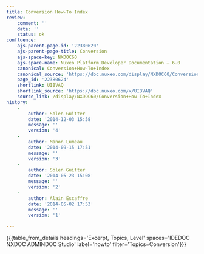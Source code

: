 ```yaml
---
title: Conversion How-To Index
review:
    comment: ''
    date: ''
    status: ok
confluence:
    ajs-parent-page-id: '22380620'
    ajs-parent-page-title: Conversion
    ajs-space-key: NXDOC60
    ajs-space-name: Nuxeo Platform Developer Documentation — 6.0
    canonical: Conversion+How-To+Index
    canonical_source: 'https://doc.nuxeo.com/display/NXDOC60/Conversion+How-To+Index'
    page_id: '22380624'
    shortlink: UIBVAQ
    shortlink_source: 'https://doc.nuxeo.com/x/UIBVAQ'
    source_link: /display/NXDOC60/Conversion+How-To+Index
history:
    -
        author: Solen Guitter
        date: '2014-12-03 15:58'
        message: ''
        version: '4'
    -
        author: Manon Lumeau
        date: '2014-09-15 17:51'
        message: ''
        version: '3'
    -
        author: Solen Guitter
        date: '2014-05-23 15:08'
        message: ''
        version: '2'
    -
        author: Alain Escaffre
        date: '2014-05-02 17:53'
        message: ''
        version: '1'

---
```

{{{table_from_details headings='Excerpt, Topics, Level' spaces='IDEDOC NXDOC ADMINDOC Studio' label='howto' filter='Topics=Conversion'}}}
